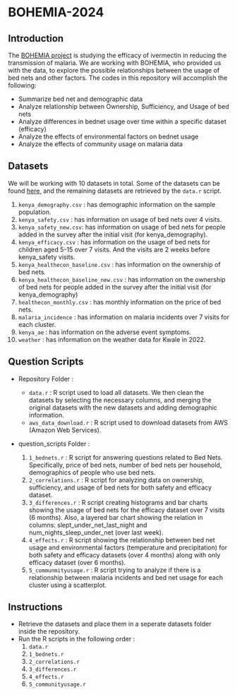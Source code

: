 # BOHEMIA-2024

## Introduction

The [BOHEMIA project](https://bohemiaconsortium.org) is studying the efficacy of ivermectin in reducing the transmission of malaria. We are working with BOHEMIA, who provided us with the data, to explore the possible relationships between the usage of bed nets and other factors. The codes in this repository will accomplish the following:

- Summarize bed net and demographic data
- Analyze relationship between Ownership, Sufficiency, and Usage of bed nets
- Analyze differences in bednet usage over time within a specific dataset (efficacy)
- Analyze the effects of environmental factors on bednet usage
- Analyze the effects of community usage on malaria data

## Datasets

We will be working with 10 datasets in total. Some of the datasets can be found [here](https://drive.google.com/drive/u/0/folders/1jq1dtoTScgSA9h5vtEtLAtdjp_tF-Nxs), and the remaining datasets are retrieved by the `data.r` script.

1. `kenya_demography.csv` : has demographic information on the sample population.
2. `kenya_safety.csv` : has information on usage of bed nets over 4 visits.
3. `kenya_safety_new.csv`: has information on usage of bed nets for people added in the survey after the initial visit (for kenya_demography). 
4. `kenya_efficacy.csv` : has information on the usage of bed nets for children aged 5-15 over 7 visits. And the visits are 2 weeks before kenya_safety visits.
5. `kenya_healthecon_baseline.csv` : has information on the ownership of bed nets.
6. `kenya_healthecon_baseline_new.csv` : has information on the ownership of bed nets for people added in  the survey after the initial visit (for kenya_demography)
7. `healthecon_monthly.csv` : has monthly information on the price of bed nets.
8. `malaria_incidence` : has information on malaria incidents over 7 visits for each cluster.
9. `kenya_ae` : has information on the adverse event symptoms.
10. `weather` : has information on the weather data for Kwale in 2022.

## Question Scripts

 * Repository Folder :
    - `data.r` : R script used to load all datasets. We then clean the datasets by selecting the necessary columns, and merging the original datasets with the new datasets and adding demographic information.
    - `aws_data_download.r` : R script used to download datasets from AWS (Amazon Web Services).
  
 * question_scripts Folder :
   1. `1_bednets.r` : R script for answering questions related to Bed Nets. Specifically, price of bed nets, number of bed nets per household, demographics of people who use bed nets.
   2. `2_correlations.r` : R script for analyzing data on ownership, sufficiency, and usage of bed nets for both safety and efficacy dataset.
   3. `3_differences.r` : R script creating histograms and bar charts showing the usage of bed nets for the efficacy dataset over 7 visits (6 months). Also, a layered bar chart showing the relation in columns: slept_under_net_last_night and num_nights_sleep_under_net (over last week).
   4. `4_effects.r` : R script showing the relationship between bed net usage and environmental factors (temperature and precipitation) for both safety and efficacy datasets (over 4 months) along with only efficacy dataset (over 6 months).
   5. `5_communmityusage.r` : R script trying to analyze if there is a relationship between malaria incidents and bed net usage for each cluster using a scatterplot.
  
## Instructions

- Retrieve the datasets and place them in a seperate datasets folder inside the repository.
- Run the R scripts in the following order :
    1. `data.r`
    2. `1_bednets.r`
    3. `2_correlations.r`
    4. `3_differences.r`
    5. `4_effects.r`
    6. `5_communityusage.r`

